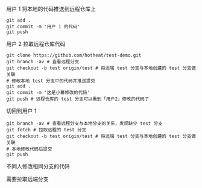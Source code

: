 用户 1 将本地的代码推送到远程仓库上

```shell
git add .
git commit -m '用户 1 的代码'
git push
```

用户 2 拉取远程仓库代码

```shell
git clone https://github.com/hotheat/test-demo.git
git branch -av # 查看远程分支
git checkout -b test origin/test # 将远端 test 分支与本地创建的 test 分支做关联
# 修改本地 test 分支中的代码并推送提交
git add .
git commit -m '这是小慕修改的代码'
git push # 远程仓库的 test 分支可以看到「用户2」修改的代码了
```

切回到用户 1

```shell
git branch -av # 查看远程分支与本地分支的关系，发现缺少 test 分支
git fetch # 拉取远程的 test 分支
git checkout -b test origin/test # 将远端 test 分支与本地创建的 test 分支做关联
# 本地修改代码后提交
git push
```

不同人修改相同分支的代码

需要拉取远端分支

